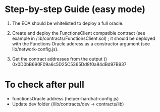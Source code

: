# Step-by-step Guide (easy mode)

1. The EOA should be whitelisted to deploy a full oracle.
2. Create and deploy the FunctionsClient compatible contract (see example in /lib/contracts/FunctionsClient.sol) ; it should be deployed with the Functions Oracle address as a constructor argument (see lib/network-config.js).

3. Get the contract addresses from the output ()
   0x0D0bB690F09a6c5D25C5365Dd8f0a84dBd97B937

# To check after pull

- functionsOracle address (helper-hardhat-config.js)
- Update dev folder (/lib/contracts/dev -> contracts/lib)
